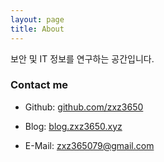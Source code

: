 ```yaml
---
layout: page
title: About
---
```


보안 및 IT 정보를 연구하는 공간입니다.

### Contact me
* Github: [github.com/zxz3650](github.com/zxz3650)

* Blog: [blog.zxz3650.xyz](blog.zxz3650.xyz)

* E-Mail: [zxz365079@gmail.com](mailto:zxz365079@gmail.com)
